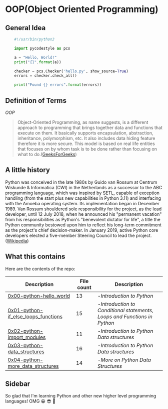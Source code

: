 # OOP(Object Oriented Programming)

## General Idea

```python
	#!/usr/bin/python3

	import pycodestyle as pcs

	a = "Hello, World!"
	print("{}".format(a))

	checker = pcs.Checker('hello.py', show_source=True)
	errors = checker.check_all()

	print("Found {} errors".format(errors))
```

## Definition of Terms

_OOP_

> Object-Oriented Programming, as name suggests, is a different approach to programming that brings together data and functions that execute on them. It basically supports encapsulation, abstraction, inheritance, polymorphism, etc. It also includes data hiding feature therefore it is more secure. This model is based on real life entities that focuses on by whom task is to be done rather than focusing on what to do.([GeeksForGeeks](https://www.geeksforgeeks.org/difference-between-structured-programming-and-object-oriented-programming/))

## A little history

Python was conceived in the late 1980s by Guido van Rossum at Centrum Wiskunde & Informatica (CWI) in the Netherlands as a successor to the ABC programming language, which was inspired by SETL, capable of exception handling (from the start plus new capabilities in Python 3.11) and interfacing with the Amoeba operating system. Its implementation began in December 1989. Van Rossum shouldered sole responsibility for the project, as the lead developer, until 12 July 2018, when he announced his "permanent vacation" from his responsibilities as Python's "benevolent dictator for life", a title the Python community bestowed upon him to reflect his long-term commitment as the project's chief decision-maker. In January 2019, active Python core developers elected a five-member Steering Council to lead the project.([Wikipedia](https://en.wikipedia.org/wiki/Python_(programming_language)))

## What this contains

Here are the contents of the repo:

| Description | File count | Description |
| -- | -- | -- |
| [0x00-python-hello_world](https://github.com/brian-ikiara/alx-higher_level_programming/tree/main/0x00-python-hello_world) | 13 | -*Introduction to Python* |
| [0x01-python-if_else_loops_functions](https://github.com/brian-ikiara/alx-higher_level_programming/tree/main/0x01-python-if_else_loops_functions) | 15 | -*Introduction to Conditional statements, Loops and Functions in Python* |
| [0x02-python-import_modules](https://github.com/brian-ikiara/alx-higher_level_programming/tree/main/0x02-python-import_modules) | 11 | -*Introduction to Python Data structures* |
| [0x03-python-data_structures](https://github.com/brian-ikiara/alx-higher_level_programming/tree/main/0x03-python-data_structures) | 16 | -*Introduction to Python Data structures* |
| [0x04-python-more_data_structures](https://github.com/brian-ikiara/alx-higher_level_programming/tree/main/0x04-python-more_data_structures) | 14 | -*More on Python Data Structures* |

## Sidebar

So glad that I'm learning Python and other new higher level programming languages! OMG :grinning: :sunglasses: :tada:
